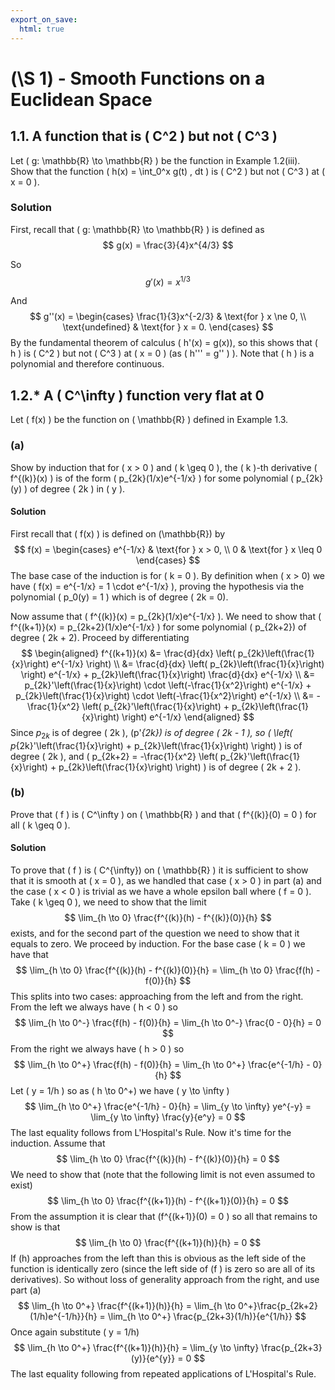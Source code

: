 ```yaml
---
export_on_save:
  html: true
---
```


# \(\S 1\) - Smooth Functions on a Euclidean Space

## 1.1. A function that is \( C^2 \) but not \( C^3 \)

Let \( g: \mathbb{R} \to \mathbb{R} \) be the function in Example 1.2(iii). Show that the function \( h(x) = \int_0^x g(t) \, dt \) is \( C^2 \) but not \( C^3 \) at \( x = 0 \).

### Solution

First, recall that \( g: \mathbb{R} \to \mathbb{R} \) is defined as 
$$  
g(x) = \frac{3}{4}x^{4/3} 
$$

So
$$  
g'(x) = x^{1/3}
$$

And
$$
g''(x) = 
\begin{cases} 
\frac{1}{3}x^{-2/3} & \text{for } x \ne 0, \\
\text{undefined} & \text{for } x = 0.
\end{cases}
$$
By the fundamental theorem of calculus \( h'(x) = g(x)\), so this shows that \( h \) is \( C^2 \) but not \( C^3 \) at \( x = 0 \) (as \( h''' = g'' \) ). Note that \( h \) is a polynomial and therefore continuous.

## 1.2.* A \( C^\infty \) function very flat at 0

Let \( f(x) \) be the function on \( \mathbb{R} \) defined in Example 1.3.

### (a)
Show by induction that for \( x > 0 \) and \( k \geq 0 \), the \( k \)-th derivative \( f^{(k)}(x) \) is of the form \( p_{2k}(1/x)e^{-1/x} \) for some polynomial \( p_{2k}(y) \) of degree \( 2k \) in \( y \).

#### Solution

First recall that \( f(x) \) is defined on \(\mathbb{R}\) by
$$
f(x) =
\begin{cases}
e^{-1/x} & \text{for } x > 0, \\
0 & \text{for } x \leq 0
\end{cases}
$$
The base case of the induction is for \( k = 0 \). By definition when \( x > 0\) we have \( f(x) = e^{-1/x} = 1 \cdot e^{-1/x} \), proving the hypothesis via the polynomial \( p_0(y) = 1 \) which is of degree \( 2k = 0\).

Now assume that \( f^{(k)}(x) = p_{2k}(1/x)e^{-1/x} \). We need to show that \( f^{(k+1)}(x) = p_{2k+2}(1/x)e^{-1/x} \) for some polynomial \( p_{2k+2}\) of degree \( 2k + 2\). Proceed by differentiating 
$$
\begin{aligned}
f^{(k+1)}(x) &= \frac{d}{dx} \left( p_{2k}\left(\frac{1}{x}\right) e^{-1/x} \right) \\
&= \frac{d}{dx} \left( p_{2k}\left(\frac{1}{x}\right) \right) e^{-1/x} + p_{2k}\left(\frac{1}{x}\right) \frac{d}{dx} e^{-1/x} \\
&= p_{2k}'\left(\frac{1}{x}\right) \cdot \left(-\frac{1}{x^2}\right) e^{-1/x} + p_{2k}\left(\frac{1}{x}\right) \cdot \left(-\frac{1}{x^2}\right) e^{-1/x} \\
&= -\frac{1}{x^2} \left( p_{2k}'\left(\frac{1}{x}\right) + p_{2k}\left(\frac{1}{x}\right) \right) e^{-1/x}
\end{aligned}
$$
Since $p_{2k}$ is of degree \( 2k \), \(p'_{2k}\) is of degree \( 2k - 1 \), so \( \left( p_{2k}'\left(\frac{1}{x}\right) + p_{2k}\left(\frac{1}{x}\right) \right) \) is of degree \( 2k \), and \( p_{2k+2} = -\frac{1}{x^2} \left( p_{2k}'\left(\frac{1}{x}\right) + p_{2k}\left(\frac{1}{x}\right) \right) \) is of degree \( 2k + 2 \).



### (b)
Prove that \( f \) is \( C^\infty \) on \( \mathbb{R} \) and that \( f^{(k)}(0) = 0 \) for all \( k \geq 0 \).

#### Solution
To prove that \( f \) is \( C^{\infty}\) on \( \mathbb{R} \) it is sufficient to show that it is smooth at \( x = 0 \), as we handled that case \( x > 0 \) in part (a) and the case \( x < 0 \) is trivial as we have a whole epsilon ball where \( f = 0 \). Take \( k \geq 0 \), we need to show that the limit
$$
\lim_{h \to 0} \frac{f^{(k)}(h) - f^{(k)}(0)}{h}
$$ 
exists, and for the second part of the question we need to show that it equals to zero. We proceed by induction. For the base case \( k = 0 \) we have that
$$
\lim_{h \to 0} \frac{f^{(k)}(h) - f^{(k)}(0)}{h} = \lim_{h \to 0} \frac{f(h) - f(0)}{h} 
$$ 
This splits into two cases: approaching from the left and from the right. From the left we always have \( h < 0 \) so
$$
\lim_{h \to 0^-} \frac{f(h) - f(0)}{h} = \lim_{h \to 0^-} \frac{0 - 0}{h} = 0
$$
From the right we always have \( h > 0 \) so 
$$
\lim_{h \to 0^+} \frac{f(h) - f(0)}{h} = \lim_{h \to 0^+} \frac{e^{-1/h} - 0}{h}
$$
Let \( y = 1/h \) so as \( h \to 0^+\) we have \( y \to \infty \)
$$
\lim_{h \to 0^+} \frac{e^{-1/h} - 0}{h} = \lim_{y \to \infty} ye^{-y} = \lim_{y \to \infty} \frac{y}{e^y} = 0
$$
The last equality follows from L'Hospital's Rule. Now it's time for the induction. Assume that 
$$
\lim_{h \to 0} \frac{f^{(k)}(h) - f^{(k)}(0)}{h} = 0
$$ 
We need to show that (note that the following limit is not even assumed to exist)
$$
\lim_{h \to 0} \frac{f^{(k+1)}(h) - f^{(k+1)}(0)}{h} = 0
$$ 
From the assumption it is clear that \(f^{(k+1)}(0) = 0 \) so all that remains to show is that
$$
\lim_{h \to 0} \frac{f^{(k+1)}(h)}{h} = 0
$$ 
If \(h\) approaches from the left than this is obvious as the left side of the function is identically zero (since the left side of \(f \) is zero so are all of its derivatives). So without loss of generality approach from the right, and use part (a)
$$
\lim_{h \to 0^+} \frac{f^{(k+1)}(h)}{h} = \lim_{h \to 0^+}\frac{p_{2k+2}(1/h)e^{-1/h}}{h} = \lim_{h \to 0^+} \frac{p_{2k+3}(1/h)}{e^{1/h}}
$$ 
Once again substitute \( y = 1/h\)
$$
\lim_{h \to 0^+} \frac{f^{(k+1)}(h)}{h} = \lim_{y \to \infty} \frac{p_{2k+3}(y)}{e^{y}} = 0
$$
The last equality following from repeated applications of L'Hospital's Rule.